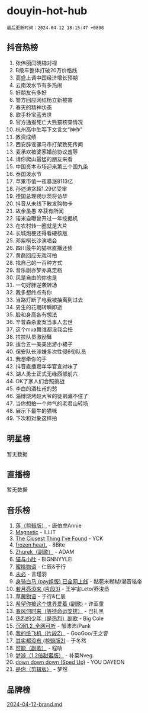 # douyin-hot-hub

`最后更新时间：2024-04-12 18:15:47 +0800`

## 抖音热榜

1. 张伟丽闫晓楠对视
1. B级车整体打破20万价格线
1. 高盛上调中国经济增长预期
1. 云南泼水节有多热闹
1. 好朋友有多好
1. 警方回应网红杨立新被害
1. 春天的精神状态
1. 歌手朴宝蓝去世
1. 官方通报死亡大熊猫核查情况
1. 杭州高中生写下文言文“神作”
1. 教资成绩
1. 西安辟谣骡马市打架致死传闻
1. 麦承欢被婆家婚前协议羞辱
1. 请你爬山最猛的朋友来看
1. 中国资本市场迎来第三个国九条
1. 泰国泼水节
1. 苹果市值一夜暴涨8113亿
1. 孙述涛贪超1.29亿受审
1. 德国总理朔尔茨将访华
1. 抖音从未线下散发购物卡
1. 故余虽愚 卒获有所闻
1. 诺米自曝曾开过一年挖掘机
1. 在农村转一圈就是大片
1. 长城炮梗还得看硬核版
1. 邓紫棋长沙演唱会
1. 四川最牛的猫咪直播还债
1. 黄磊回应无戏可拍
1. 找自己的一百种方式
1. 音乐剧亦梦亦真定档
1. 风是自由的你也是
1. 一句好胖逆袭转场
1. 我多想终点有你
1. 当路灯断了电我被抽离到过去
1. 男生的花期转瞬即逝
1. 脸和身高各有想法
1. 辛普森杀妻案当事人去世
1. 这个mua舞谁都没我会扭
1. 拉拉队员激励舞
1. 适合五一美美出游小裙子
1. 保安队长涉嫌多次性侵6旬队员
1. 我想牵你的手
1. 抖音直播嘉年华官宣对味了
1. 湖人勇士正式无缘西部前六
1. OK了家人们合照挑战
1. 李白的酒杜甫的愁
1. 淄博烧烤赵大爷的徒弟藏不住了
1. 当你想拍一个帅气的老君山转场
1. 展示下最牛的猫咪
1. 下次和对象这样拍

## 明星榜

暂无数据

## 直播榜

暂无数据

## 音乐榜

1. [落（剪辑版）](https://sf5-hl-cdn-tos.douyinstatic.com/obj/tos-cn-ve-2774/o0h6HvN1BBbli9LtU3i5fQIleBQMF5Cg4TZmmC) - 唐伯虎Annie
1. [Magnetic](https://sf27-cdn-tos.douyinstatic.com/obj/tos-cn-ve-2774/oAQCYdBNZfLACGDmVFAsfAtpy32tqErgQ3XgBN) - ILLIT
1. [The Closest Thing I've Found](https://sf3-cdn-tos.douyinstatic.com/obj/tos-cn-ve-2774/514ab5d9146f4d2ca454b7adff8e5e4d) - YCK
1. [frozen heart.](https://sf5-hl-cdn-tos.douyinstatic.com/obj/tos-cn-ve-2774/oIIWJfyjIACZA9zQMtnJ6hQQhFC4vhCupoRBsO) - 8Bite
1. [Zhurek（副歌）](https://sf6-cdn-tos.douyinstatic.com/obj/tos-cn-ve-2774/ooQm8FBZQDlf0btEYgVpCcSCQfrdJGBEKZYBGS) - ADAM
1. [猫与小肚](https://sf5-hl-cdn-tos.douyinstatic.com/obj/tos-cn-ve-2774/osZeoClMECgK8DYl6VebABgbchEtPYQjZEnRtd) - BIGNNYYLEI
1. [蜜桃物语](https://sf3-cdn-tos.douyinstatic.com/obj/tos-cn-ve-2774/oIhOSCZtIACtYU4XQkngiW9kCBfVD1Fz9IYeqL) - 仁辰&于行
1. [未必](https://sf5-hl-cdn-tos.douyinstatic.com/obj/tos-cn-ve-2774/ogntQMFnKQDZUgTCYuJgfLEtleYZZFxBQqhhFB) - 言瑾羽
1. [身骑白马 (pay姐版) 已全网上线](https://sf3-cdn-tos.douyinstatic.com/obj/tos-cn-ve-2774/oQLO5ZgLsFkaDhdIIveF2zUCgfweY0gWaH4AQG) - 黏苞米糊糊/潮音铭帝
1. [若月亮没来 (片段3)](https://sf5-hl-cdn-tos.douyinstatic.com/obj/tos-cn-ve-2774/okfyEUsGW1B1ovJi5JiN9IjvAT2lMwA054GoEB) - 王宇宙Leto/乔浚丞
1. [草莓物语](https://sf5-hl-cdn-tos.douyinstatic.com/obj/tos-cn-ve-2774/okynhJ7jEAIIZBfsLgYMEI8QC3WbQNN66RKzhT) - 于行&仁辰
1. [希望你被这个世界爱着 (副歌)](https://sf6-cdn-tos.douyinstatic.com/obj/tos-cn-ve-2774/oUHCmWQfZlE3QQBKBeD8rCFLpJzPgCpImhsxMt) - 许亚童
1. [春风何时来（等待命运安排）](https://sf5-hl-cdn-tos.douyinstatic.com/obj/tos-cn-ve-2774/oICBNbD3gelMfB4WgiD1KI2jQtXZE2FgHLwtsl) - 巴扎黑
1. [热烈的少年（是热烈）副歌](https://sf6-cdn-tos.douyinstatic.com/obj/tos-cn-ve-2774/owVNI0CLDAUMtSz6TEYvfFBFL4UDFFhLfgK8fa) - Big Cole
1. [沉溺1.2_全网可听](https://sf5-hl-cdn-tos.douyinstatic.com/obj/tos-cn-ve-2774/ok2QoiBqsWAX9McZmWiI9gAB0EzwD4Xj6yfmtH) - 邹沛沛/Pank
1. [我的纸飞机（片段2）](https://sf5-hl-cdn-tos.douyinstatic.com/obj/tos-cn-ve-2774/oM2ZrKcg2CD5AeRB2gkeXOFB1IxAGJdZPazYHf) - GooGoo/王之睿
1. [其实都没有 (剪辑版2)](https://sf6-cdn-tos.douyinstatic.com/obj/tos-cn-ve-2774/oEBNQenHZtBhxYjGgUDQk0BCHTigQafgFlbQ7k) - 于冬然
1. [可能（副歌）](https://sf6-cdn-tos.douyinstatic.com/obj/tos-cn-ve-2774/cde1731888894259b333569393c2fb51) - 程响
1. [梦游（1.2倍甜蜜版）](https://sf6-cdn-tos.douyinstatic.com/obj/tos-cn-ve-2774/o4gyAUm8hwufoEABmwVIiQtHsFuGzAEEWtNMzo) - 补菜Nveg
1. [down down down (Sped Up)](https://sf6-cdn-tos.douyinstatic.com/obj/tos-cn-ve-2774/ow80iABiXIO9DsFwK6WeZKMaJRi3BPJAotDy8m) - YOU DAYEON
1. [是你（剪辑版）](https://sf5-hl-cdn-tos.douyinstatic.com/obj/tos-cn-ve-2774/46019dae783c4c969944217fe1cfafc4) - 梦然

## 品牌榜

[2024-04-12-brand.md](2024-04-12-brand.md)
